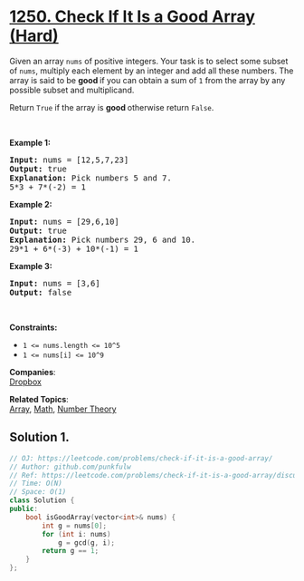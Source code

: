# [1250. Check If It Is a Good Array (Hard)](https://leetcode.com/problems/check-if-it-is-a-good-array/)

<p>Given an array <code>nums</code> of&nbsp;positive integers. Your task is to select some subset of <code>nums</code>, multiply each element by an integer and add all these numbers.&nbsp;The array is said to be&nbsp;<strong>good&nbsp;</strong>if you can obtain a sum of&nbsp;<code>1</code>&nbsp;from the array by any possible subset and multiplicand.</p>

<p>Return&nbsp;<code>True</code>&nbsp;if the array is <strong>good&nbsp;</strong>otherwise&nbsp;return&nbsp;<code>False</code>.</p>

<p>&nbsp;</p>
<p><strong>Example 1:</strong></p>

<pre><strong>Input:</strong> nums = [12,5,7,23]
<strong>Output:</strong> true
<strong>Explanation:</strong> Pick numbers 5 and 7.
5*3 + 7*(-2) = 1
</pre>

<p><strong>Example 2:</strong></p>

<pre><strong>Input:</strong> nums = [29,6,10]
<strong>Output:</strong> true
<strong>Explanation:</strong> Pick numbers 29, 6 and 10.
29*1 + 6*(-3) + 10*(-1) = 1
</pre>

<p><strong>Example 3:</strong></p>

<pre><strong>Input:</strong> nums = [3,6]
<strong>Output:</strong> false
</pre>

<p>&nbsp;</p>
<p><strong>Constraints:</strong></p>

<ul>
	<li><code>1 &lt;= nums.length &lt;= 10^5</code></li>
	<li><code>1 &lt;= nums[i] &lt;= 10^9</code></li>
</ul>


**Companies**:  
[Dropbox](https://leetcode.com/company/dropbox)

**Related Topics**:  
[Array](https://leetcode.com/tag/array/), [Math](https://leetcode.com/tag/math/), [Number Theory](https://leetcode.com/tag/number-theory/)

## Solution 1. 

```cpp
// OJ: https://leetcode.com/problems/check-if-it-is-a-good-array/
// Author: github.com/punkfulw
// Ref: https://leetcode.com/problems/check-if-it-is-a-good-array/discuss/419368/JavaC%2B%2BPython-Chinese-Remainder-Theorem
// Time: O(N)
// Space: O(1)
class Solution {
public:
    bool isGoodArray(vector<int>& nums) {
        int g = nums[0];
        for (int i: nums)
            g = gcd(g, i);
        return g == 1;
    }
};

```
